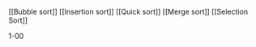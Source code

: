 [[Bubble sort]]
[[Insertion sort]]
[[Quick sort]]
[[Merge sort]]
[[Selection Sort]]












1-00












